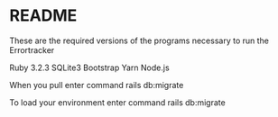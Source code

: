 # README

These are the required versions of the programs necessary to run the Errortracker

Ruby 3.2.3 SQLite3 Bootstrap Yarn Node.js

When you pull enter command rails db:migrate

To load your environment enter command rails db:migrate
